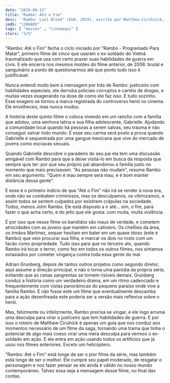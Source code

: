 ```yaml
---
date: "2019-09-13"
title: "Rambo: Até o Fim"
desc: '"Rambo: Last Blood" (EUA, 2019), escrito por Matthew Cirulnick, Sylvester Stallone e Dan Gordon, dirigido por Adrian Grunberg, com Sylvester Stallone, Yvette Monreal, Adriana Barraza, Óscar Jaenada, Sergio Peris-Mencheta e Paz Vega. Escrito para o CinemAqui.'
imdb: "1206885"
tags: [ "movies" , "cinemaqui" ]
stars: "3/5"
---
```

"Rambo: Até o Fim" fecha o ciclo iniciado por "Rambo - Programado Para Matar", primeiro filme de cinco que usaram o ex-soldado do Vietnã traumatizado que usa com certo prazer suas habilidades de guerra em civis. E ele encerra nos mesmos moldes do filme anterior, de 2008: brutal e sanguinário a ponto de questionarmos até que ponto tudo isso é justificável.

Nunca entendi muito bem a mensagem por trás de Rambo: justiceiro com habilidades especiais, ele derruba policiais corruptos e cartéis de drogas, e muitas vezes exagerando na dose de como ele faz isso. E tudo sozinho. Esse exagero se tornou a marca registrada do controverso herói no cinema. Ele envelheceu, mas nunca mudou.

A história deste quinto filme o coloca vivendo em um rancho com a família que adotou, uma senhora latina e sua filha adolescente, Gabrielle. Ajudando a comunidade local quando há pessoas a serem salvas, seu trauma é não conseguir salvar todo mundo. E esse seu carma será posto a prova quando Gabrielle é sequestrada por uma gangue mexicana que vive do mercado de jovens como escravas sexuais.

Quando Gabrielle descobre o paradeiro do seu pai ela tem uma discussão amigável com Rambo para que a deixe visitá-lo em busca da resposta que sempre quis ter: por que seu próprio pai abandonou a família justo no momento que mais precisavam. "As pessoas não mudam", resume Rambo em seu argumento. "Quem é mau sempre será mau, e é bom manter distância dessa gente".

E esse é o primeiro indício de que "Até o Fim" não irá se render à nova era, onde não se combatem criminosos, mas os desculpamos, os vitimizamos, e assim todos se sentem culpados por existirem crápulas na sociedade. Todos, menos John Rambo. Ele está disposto a ir até... sim, o fim, para fazer o que acha certo, e do jeito que ele gosta: com muita, muita violência.

É por isso que nesse filme os bandidos são maus de verdade, e cometem atrocidades com as jovens que mantém em cativeiro. Os chefões da área, os irmãos Martinez, sequer hesitam em bater em um quase idoso (este é Rambo) que veio procurar sua filha, e marcar os dois no rosto com um facão como propriedade. Tudo isso para que no terceiro ato, quando Rambo irá tocar o terror, como fez em todos os outros filmes, nos sintamos extasiados por cometer vingança contra toda essa gente do mal.

Adrian Grunberg, depois de tantos outros projetos como segundo diretor, aqui assume a direção principal, e não o torna uma paródia da própria série, evitando que as cenas sangrentas se tornem risíveis demais. Grunberg conduz a história como um verdadeiro drama, em um ritmo cadenciado e frequentemente com vistas panorâmicas do pequeno paraíso onde vive a família Rambo. E não fosse este um filme que eventualmente descamba para a ação desenfreada este poderia ser a versão mais reflexiva sobre o herói.

Mas, felizmente ou infelizmente, Rambo precisa se vingar, e ele logo arruma uma desculpa para virar o justiceiro que tem habilidades de guerra. E por isso o roteiro de Matthew Cirulnick é apenas um guia que nos conduz aos momentos necessário de um filme da saga, tornando uma trama que tinha o potencial de algo mais coeso virar uma mera desculpa para vermos o ex-soldado em ação. E ele entra em ação usando todos os artifícios que já usou nos filmes anteriores. Exceto um helicóptero.

"Rambo: Até o Fim" está longe de ser o pior filme da série, mas também está longe de ser o melhor. Ele cumpre seu papel moderado, de resgatar o personagem e nos fazer pensar se ele ainda é válido no nosso mundo contemporâneo. Talvez essa seja a mensagem desse filme, no final das contas.
